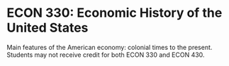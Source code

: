 # ECON 330: Economic History of the United States

Main features of the American economy: colonial times to the present. Students may not receive credit for both ECON 330 and ECON 430.